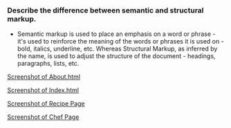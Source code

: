 ### Describe the difference between semantic and structural markup.
- Semantic markup is used to place an emphasis on a word or phrase - it's used to reinforce the meaning of the words or phrases it is used on - bold, italics, underline, etc. Whereas Structural Markup, as inferred by the name, is used to adjust the structure of the document - headings, paragraphs, lists, etc.

[Screenshot of About.html](!/images.about.html.jpg)

[Screenshot of Index.html](/images!index.html.jpg)

[Screenshot of Recipe Page](/images/!recipe.html.jpg)

[Screenshot of Chef Page](!/images/chef.jpg)
